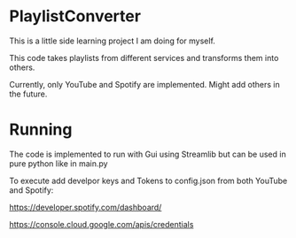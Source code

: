 # PlaylistConverter

This is a little side learning project I am doing for myself.

This code takes playlists from different services and transforms them into others.

Currently, only YouTube and Spotify are implemented.
Might add others in the future.

# Running

The code is implemented to run with Gui using Streamlib but can be used in pure python like in main.py

To execute add develpor keys and Tokens to config.json from both YouTube and Spotify:

https://developer.spotify.com/dashboard/

https://console.cloud.google.com/apis/credentials
